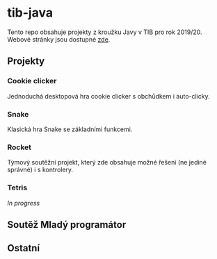 # tib-java

Tento repo obsahuje projekty z kroužku Javy v TIB pro rok 2019/20. Webové stránky jsou dostupné [zde](https://tib.cz/krouzky/trava/kategorie/27).

## Projekty

### Cookie clicker

Jednoduchá desktopová hra cookie clicker s obchůdkem i auto-clicky.

### Snake

Klasická hra Snake se základními funkcemi.

### Rocket

Týmový soutěžní projekt, který zde obsahuje možné řešení (ne jediné správné) i s kontrolery.

### Tetris

*In progress*

## Soutěž Mladý programátor

## Ostatní
